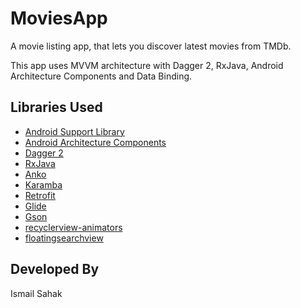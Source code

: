 
# MoviesApp

A movie listing app, that lets you discover latest movies from TMDb.

This app uses MVVM architecture with Dagger 2, RxJava, Android Architecture Components and Data Binding.

## Libraries Used

* [Android Support Library](https://developer.android.com/topic/libraries/support-library/)
* [Android Architecture Components](https://developer.android.com/topic/libraries/architecture/)
* [Dagger 2](https://github.com/google/dagger)
* [RxJava](https://github.com/ReactiveX/RxJava)
* [Anko](https://github.com/Kotlin/anko/)
* [Karamba](https://github.com/matteocrippa/karamba)
* [Retrofit](https://github.com/square/retrofit/)
* [Glide](https://github.com/bumptech/glide/)
* [Gson](https://github.com/google/gson/)
* [recyclerview-animators](https://github.com/wasabeef/recyclerview-animators/)
* [floatingsearchview](https://github.com/arimorty/floatingsearchview)

## Developed By

Ismail Sahak

